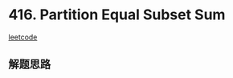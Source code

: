 # 416. Partition Equal Subset Sum
[leetcode](https://leetcode.com/problems/partition-equal-subset-sum/description/)

## 解题思路